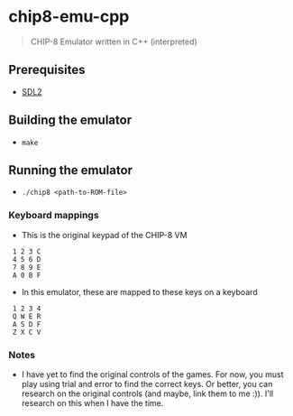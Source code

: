 # chip8-emu-cpp
> CHIP-8 Emulator written in C++ (interpreted)

## Prerequisites
* [SDL2](https://www.libsdl.org/download-2.0.php)

## Building the emulator
* `make`

## Running the emulator
* `./chip8 <path-to-ROM-file>`

### Keyboard mappings
* This is the original keypad of the CHIP-8 VM

```
 1 2 3 C 
 4 5 6 D 
 7 8 9 E 
 A 0 B F 
```

* In this emulator, these are mapped to these keys on a keyboard

```
 1 2 3 4 
 Q W E R 
 A S D F 
 Z X C V 
```

### Notes
* I have yet to find the original controls of the games. For now, you must play using trial and error to find the correct keys. Or better, you can research on the original controls (and maybe, link them to me :)). I'll research on this when I have the time.
